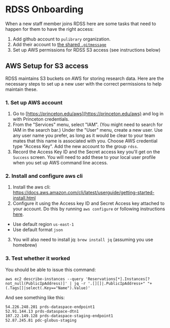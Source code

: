 # RDSS Onboarding

When a new staff member joins RDSS here are some tasks that need to happen for them to have the right access:

1. Add github account to `pulibrary` organization.
2. Add their account to [the shared `.gitmessage`](https://github.com/pulibrary/pul-the-hard-way/blob/main/gitmessage.md)
3. Set up AWS permissions for RDSS S3 access (see instructions below)

## AWS Setup for S3 access

RDSS maintains S3 buckets on AWS for storing research data. Here are the necessary steps to set up a new user with the correct permissions to help maintain these.

### 1. Set up AWS account

1. Go to [https://princeton.edu/aws](https://princeton.edu/aws) and log in with Princeton credentials.
2. From the "Services" menu, select "IAM". (You might need to search for IAM in the search bar.) Under the "User" menu, create a new user. Use any user name you prefer, as long as it would be clear to your team mates that this name is associated with you. Choose AWS credential type "Access Key". Add the new account to the group `rdss`.
3. Record the Access Key ID and the Secret access key you'll get on the `Success` screen. You will need to add these to your local user profile when you set up AWS command line access.

### 2. Install and configure aws cli

1. Install the aws cli: https://docs.aws.amazon.com/cli/latest/userguide/getting-started-install.html
2. Configure it using the Access key ID and Secret Access key attached to your account. Do this by running `aws configure` or following instructions [here](https://docs.aws.amazon.com/cli/latest/userguide/getting-started-quickstart.html).

- Use default region `us-east-1`
- Use default format `json`

3. You will also need to install jq: `brew install jq` (assuming you use homebrew)

### 3. Test whether it worked

You should be able to issue this command:

```
aws ec2 describe-instances --query 'Reservations[*].Instances[?not_null(PublicIpAddress)]' | jq -r '.[][]|.PublicIpAddress+" "+(.Tags[]|select(.Key=="Name").Value)'
```

And see something like this:

```
54.226.248.201 prds-dataspace-endpoint1
52.91.144.13 prds-dataspace-dtn1
107.22.149.128 prds-dataspace-staging-endpoint1
52.87.245.81 pdc-globus-staging
```
